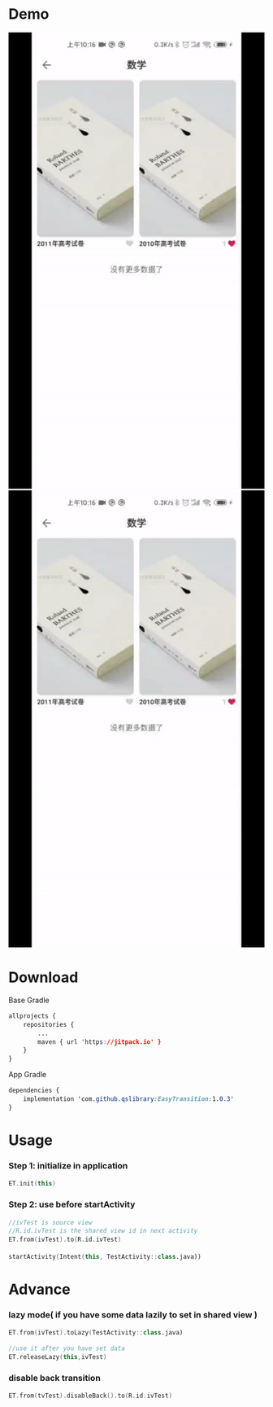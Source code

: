 # Demo

<img src="https://github.com/qslibrary/EasyTransition/blob/main/show/imageview.gif" style="zoom: 100%" />

<img src="https://github.com/qslibrary/EasyTransition/blob/main/show/imageview.gif" style="zoom: 100%" />

# Download

Base Gradle

```css
allprojects {
    repositories {
        ...
        maven { url 'https://jitpack.io' }
    }
}
```

App Gradle

```css
dependencies {
	implementation 'com.github.qslibrary:EasyTransition:1.0.3'
}
```

# Usage

### Step 1: initialize in application

```kotlin
ET.init(this)
```

### Step 2: use before startActivity

```kotlin
//ivTest is source view
//R.id.ivTest is the shared view id in next activity
ET.from(ivTest).to(R.id.ivTest)

startActivity(Intent(this, TestActivity::class.java))
```

# Advance

### lazy mode( if you have some data lazily to set in shared view )

```kotlin
ET.from(ivTest).toLazy(TestActivity::class.java)
```

```kotlin
//use it after you have set data
ET.releaseLazy(this,ivTest)
```

### disable back transition

```kotlin
ET.from(tvTest).disableBack().to(R.id.ivTest)
```